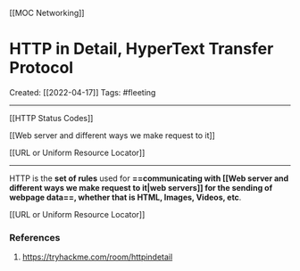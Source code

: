 [[MOC Networking]]

# HTTP in Detail, HyperText Transfer Protocol
Created:  [[2022-04-17]]
Tags: #fleeting 

---
[[HTTP Status Codes]]

[[Web server and different ways we make request to it]]

[[URL or Uniform Resource Locator]]


---
HTTP is the **set of rules** used for **==communicating with [[Web server and different ways we make request to it|web servers]] for the sending of webpage data==, whether that is HTML, Images, Videos, etc**.


[[URL or Uniform Resource Locator]]

 













### References
1. https://tryhackme.com/room/httpindetail